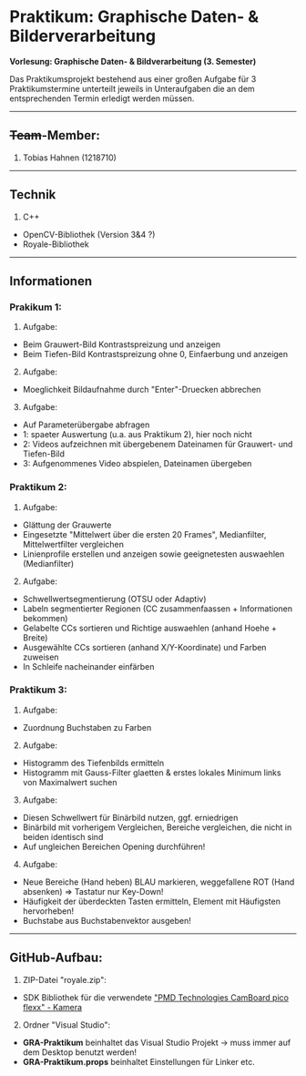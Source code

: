 # Praktikum: Graphische Daten- & Bilderverarbeitung

**Vorlesung: Graphische Daten- & Bildverarbeitung (3. Semester)**

Das Praktikumsprojekt bestehend aus einer großen Aufgabe für 3 Praktikumstermine unterteilt jeweils in Unteraufgaben die an dem entsprechenden Termin erledigt werden müssen.

---

## ~~Team~~-Member:
1. Tobias Hahnen (1218710)

---

## Technik
1. C++
* OpenCV-Bibliothek (Version 3&4 ?)
* Royale-Bibliothek

---

## Informationen
### Prakikum 1:
1. Aufgabe:
* Beim Grauwert-Bild Kontrastspreizung und anzeigen
* Beim Tiefen-Bild Kontrastspreizung ohne 0, Einfaerbung und anzeigen
2. Aufgabe:
* Moeglichkeit Bildaufnahme durch "Enter"-Druecken abbrechen
3. Aufgabe:
* Auf Parameterübergabe abfragen
* 1: spaeter Auswertung (u.a. aus Praktikum 2), hier noch nicht
* 2: Videos aufzeichnen mit übergebenem Dateinamen für Grauwert- und Tiefen-Bild
* 3: Aufgenommenes Video abspielen, Dateinamen übergeben

### Praktikum 2:
1. Aufgabe:
* Glättung der Grauwerte
* Eingesetzte "Mittelwert über die ersten 20 Frames", Medianfilter, Mittelwertfilter vergleichen
* Linienprofile erstellen und anzeigen sowie geeignetesten auswaehlen (Medianfilter)
2. Aufgabe:
* Schwellwertsegmentierung (OTSU oder Adaptiv)
* Labeln segmentierter Regionen (CC zusammenfaassen + Informationen bekommen)
* Gelabelte CCs sortieren und Richtige auswaehlen (anhand Hoehe + Breite)
* Ausgewählte CCs sortieren (anhand X/Y-Koordinate) und Farben zuweisen
* In Schleife nacheinander einfärben

### Praktikum 3:
1. Aufgabe:
* Zuordnung Buchstaben zu Farben
2. Aufgabe:
* Histogramm des Tiefenbilds ermitteln
* Histogramm mit Gauss-Filter glaetten & erstes lokales Minimum links von Maximalwert suchen
3. Aufgabe:
* Diesen Schwellwert für Binärbild nutzen, ggf. erniedrigen
* Binärbild mit vorherigem Vergleichen, Bereiche vergleichen, die nicht in beiden identisch sind
* Auf ungleichen Bereichen Opening durchführen!
4. Aufgabe:
* Neue Bereiche (Hand heben) BLAU markieren, weggefallene ROT (Hand absenken) => Tastatur nur Key-Down!
* Häufigkeit der überdeckten Tasten ermitteln, Element mit Häufigsten hervorheben!
* Buchstabe aus Buchstabenvektor ausgeben!

---

## GitHub-Aufbau:
1. ZIP-Datei "royale.zip":
* SDK Bibliothek für die verwendete ["PMD Technologies CamBoard pico flexx" - Kamera](https://www.automation24.de/entwicklungs-kit-pmd-vision-r-camboard-pico-flexx-700-000-094)
2. Ordner "Visual Studio":
* **GRA-Praktikum** beinhaltet das Visual Studio Projekt -> muss immer auf dem Desktop benutzt werden!
* **GRA-Praktikum.props** beinhaltet Einstellungen für Linker etc.

